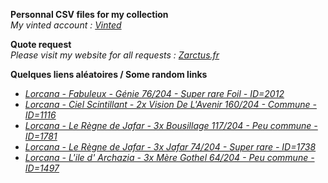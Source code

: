 **Personnal CSV files for my collection**  
*My vinted account : [Vinted](https://www.vinted.fr/member/223153477)*

**Quote request**  
*Please visit my website for all requests : [Zarctus.fr](https://www.zarctus.fr/)*


**Quelques liens aléatoires / Some random links**
- *[Lorcana - Fabuleux - Génie 76/204 - Super rare Foil - ID=2012](https://www.vinted.fr/items/6992687271-lorcana-fabuleux-genie-76204-super-rare-foil-id2012)*
- *[Lorcana - Ciel Scintillant - 2x Vision De L'Avenir 160/204 - Commune - ID=1116](https://www.vinted.fr/items/5449269699-lorcana-ciel-scintillant-2x-vision-de-lavenir-160204-commune-id1116)*
- *[Lorcana - Le Règne de Jafar - 3x Bousillage 117/204 - Peu commune - ID=1781](https://www.vinted.fr/items/6567142006-lorcana-le-regne-de-jafar-3x-bousillage-117204-peu-commune-id1781)*
- *[Lorcana - Le Règne de Jafar - 3x Jafar 74/204 - Super rare - ID=1738](https://www.vinted.fr/items/6761477385-lorcana-le-regne-de-jafar-3x-jafar-74204-super-rare-id1738)*
- *[Lorcana - L'ile d' Archazia - 3x Mère Gothel 64/204 - Peu commune - ID=1497](https://www.vinted.fr/items/6620715616-lorcana-lile-d-archazia-3x-mere-gothel-64204-peu-commune-id1497)*
